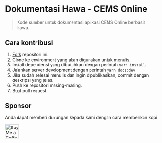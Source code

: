 # Dokumentasi Hawa - CEMS Online

> Kode sumber untuk dokumentasi aplikasi CEMS Online berbasis hawa.


## Cara kontribusi

1. [Fork](https://github.com/cems-online/docs/fork) repositori ini.
2. Clone ke environment yang akan digunakan untuk menulis.
3. Install dependensi yang dibutuhkan dengan perintah `yarn install`.
4. Jalankan server development dengan perintah `yarn docs:dev`
5. Jika sudah selesai menulis dan ingin dipublikasikan, commit dengan deskripsi yang jelas.
6. Push ke repositori masing-masing.
7. Buat pull request.


## Sponsor

Anda dapat memberi dukungan kepada kami dengan cara memberikan kopi
  
<a href='https://ko-fi.com/annlumia' target='_blank'><img height='35' style='border:0px;height:46px;' src='https://az743702.vo.msecnd.net/cdn/kofi3.png?v=0' border='0' alt='Buy Me a Coffee at ko-fi.com' />

